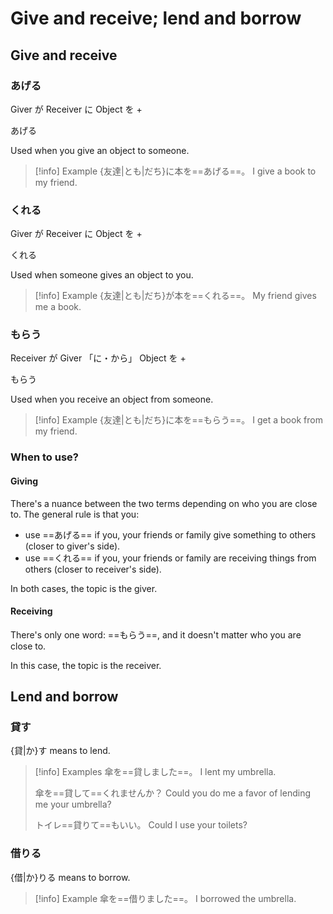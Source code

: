 # Give and receive; lend and borrow

## Give and receive

### あげる

<div class="usage">
	<p class="r">Giver が Receiver に Object を + </p>
<div class="">
	<p><span class="box">あげる</span></p>
</div>
</div>

Used when you give an object to someone.

> [!info] Example
> {友達|とも|だち}に本を==あげる==。
> I give a book to my friend.

### くれる

<div class="usage">
	<p class="r">Giver が Receiver に Object を + </p>
<div class="">
	<p><span class="box">くれる</span></p>
</div>
</div>

Used when someone gives an object to you.

> [!info] Example
> {友達|とも|だち}が本を==くれる==。
> My friend gives me a book.

### もらう

<div class="usage">
	<p class="r">Receiver が Giver 「に・から」 Object を + </p>
<div class="">
	<p><span class="box">もらう</span></p>
</div>
</div>

Used when you receive an object from someone.

> [!info] Example
> {友達|とも|だち}に本を==もらう==。
> I get a book from my friend.

### When to use?

#### Giving

There's a nuance between the two terms depending on who you are close to.
The general rule is that you:
* use ==あげる== if you, your friends or family give something to others (closer to giver's side).
* use ==くれる== if you, your friends or family are receiving things from others (closer to receiver's side).

In both cases, the topic is the giver.

#### Receiving

There's only one word: ==もらう==, and it doesn't matter who you are close to.

In this case, the topic is the receiver.

## Lend and borrow

### 貸す

{貸|か}す means to lend.

> [!info] Examples
> 傘を==貸しました==。
> I lent my umbrella.
> 
> 傘を==貸して==くれませんか？
> Could you do me a favor of lending me your umbrella?
> 
> トイレ==貸りて==もいい。
> Could I use your toilets?

### 借りる

{借|か}りる means to borrow.

> [!info] Example
> 傘を==借りました==。
> I borrowed the umbrella.
